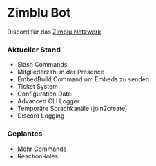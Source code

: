 # Zimblu Bot
Discord für das [Zimblu Netzwerk](https://dc.zimblu.net)

### Aktueller Stand
- Slash Commands
- Mitgliederzahl in der Presence
- EmbedBuild Command um Embeds zu senden
- Ticket System
- Configuration Datei
- Advanced CLI Logger
- Temporäre Sprachkanäle (join2create)
- Discord Logging

### Geplantes
- Mehr Commands
- ReactionRoles
